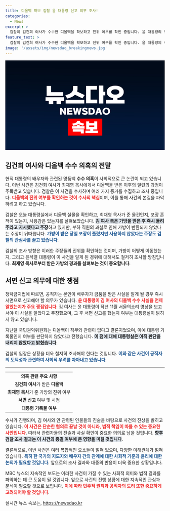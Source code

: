 ```yaml
---
title: 디올백 확보 검찰 윤 대통령 신고 의무 조사!
categories:
  - News
excerpt: >
  검찰이 김건희 여사가 수수한 디올백을 확보하고 진위 여부를 확인 중입니다. 윤 대통령의 청탁금지법 위반 가능성도 조사하며 수사가 새로운 국면을 맞고 있습니다. 과연 진실은 무엇일까요? 클릭해 자세히 알아보세요!
feature_text: >
  검찰이 김건희 여사가 수수한 디올백을 확보하고 진위 여부를 확인 중입니다. 윤 대통령의 청탁금지법 위반 가능성도 조사하며 수사가 새로운 국면을 맞고 있습니다. 과연 진실은 무엇일까요? 클릭해 자세히 알아보세요!
image: '/assets/img/newsdao_breakingnews.jpg'
---
```


<p><img src="/assets/img/newsdao_breakingnews.jpg" alt="bookingtag 속보" /></p>

<h2 data-ke-size="size26">김건희 여사와 디올백 수수 의혹의 전말</h2>

<p data-ke-size="size16"></p>

<p>현직 대통령의 배우자와 관련된 명품백 <b>수수 의혹</b>이 사회적으로 큰 논란이 되고 있습니다. 이번 사건은 김건희 여사가 최재영 목사에게서 디올백을 받은 이후의 일련의 과정이 주목받고 있습니다. 검찰은 이 사건을 수사하며 여러 가지 증거를 수집하고 조사 중입니다. <b><span style="color: #ee2323;">디올백의 진위 여부를 확인하는 것이 수사의 핵심</span></b>이며, 이를 통해 사건의 본질을 파악하려고 하고 있습니다.</p>

<p>검찰은 오늘 대통령실에서 디올백 실물을 확인하고, 최재영 목사가 준 물건인지, 포장 흔적이 있는지, 사용감은 있는지를 살펴보았습니다. <b><span style="background-color: #21538527;">김 여사 측은 가방을 받은 후 즉시 돌려주라고 지시했다고 주장</span></b>하고 있지만, 부하 직원의 과실로 인해 가방이 반환되지 않았다는 주장이 뒤따릅니다. <b><span style="color: #1a5490;">가방이 받은 당일 포장이 풀렸지만 사용하지 않았다는 주장도 검찰의 관심사를 끌고 있습니다</span></b>.</p>

<p>검찰의 조사 방향은 이러한 주장들의 진위를 확인하는 것이며, 가방이 어떻게 이동했는지, 그리고 윤석열 대통령이 이 사건을 알게 된 경위에 대해서도 철저히 조사할 방침입니다. <b>최재영 목사로부터 받은 가방의 경과를 살펴보는 것이 중요합니다</b>.</p>

<h2 data-ke-size="size26">서면 신고 의무에 대한 쟁점</h2>

<p data-ke-size="size16"></p>

<p>청탁금지법에 따르면, 공직자는 본인이 배우자가 금품을 받은 사실을 알게 될 경우 즉시 서면으로 신고해야 할 의무가 있습니다. <b><span style="color: #ee2323;">윤 대통령이 김 여사의 디올백 수수 사실을 언제 알았는지가 주요 쟁점입니다</span></b>. 김 여사는 윤 대통령이 작년 11월 서울의소리 영상을 보고서야 이 사실을 알았다고 주장했으며, 그 후 서면 신고를 했는지 여부는 대통령실이 밝히지 않고 있습니다.</p>

<p>지난달 국민권익위원회는 디올백이 직무와 관련이 없다고 결론지었으며, 아예 대통령 기록물인지 여부를 판단하지 않았다고 전했습니다. <b><span style="background-color: #21538527;">이 점에 대해 대통령실은 아직 판단을 내리지 않았다고 밝혔습니다</span></b>.</p>

<p>검찰의 입장은 상황을 더욱 철저히 조사해야 한다는 것입니다. <b><span style="color: #1a5490;">이와 같은 사건이 공직자의 도덕성과 관련하여 사회적 우려를 자아내고 있습니다</span></b>.</p>

<hr>

<table style="width: 100%;">
    <tr>
        <td style="text-align: center; height: 17px;"><b>의혹 관련 주요 사항</b></td>
    </tr>
    <tr>
        <td style="text-align: center; height: 17px;"><b>김건희 여사</b>가 받은 <b>디올백</b></td>
    </tr>
    <tr>
        <td style="text-align: center; height: 17px;"><b>최재영 목사</b>가 준 가방의 진위 여부</td>
    </tr>
    <tr>
        <td style="text-align: center; height: 17px;"><b>서면 신고</b> 여부 및 시점</td>
    </tr>
    <tr>
        <td style="text-align: center; height: 17px;"><b>대통령 기록물 여부</b></td>
    </tr>
</table>

<p data-ke-size="size16"></p>

<p>수사가 진행되며, 김 여사와 안 관련된 인물들의 진술을 바탕으로 사건의 진상을 밝히고 있습니다. <b><span style="color: #ee2323;">이 사건은 단순한 혐의로 끝날 것이 아니라, 법적 책임이 따를 수 있는 중요한 사안입니다</span></b>. 따라서 관련자들의 진술과 사실 확인이 중요한 의의로 남을 것입니다. <b><span style="background-color: #21538527;">향후 검찰 조사 결과는 이 사건의 종결 여부에 큰 영향을 미칠 것입니다</span></b>.</p>

<p>결론적으로, 이번 사건은 여러 복합적인 요소들이 얽혀 있으며, 다양한 이해관계가 얽혀 있습니다. <b><span style="color: #1a5490;">특히 한 국가의 지도자와 배우자 간의 관계에 대한 사회적 기준과 윤리에 대한 논의가 필요할 것입니다</span></b>. 앞으로의 조사 결과와 대중의 반응이 더욱 중요한 상황입니다. </p>

<p data-ke-size="size16"></p>

<p>MBC 뉴스의 지속적인 보도는 이러한 사건이 가질 수 있는 사회적 의미와 법적 결과를 파악하는 데 큰 도움이 될 것입니다. 앞으로 사건의 진행 상황에 대한 지속적인 관심과 분석이 필요할 것으로 보입니다. <b><span style="color: #ee2323;">이에 따라 민주적 원칙과 공직자의 도리 또한 중요하게 고려되어야 할 것입니다</span></b>.</p>
실시간 뉴스 속보는, <a href="https://newsdao.kr" rel="dofollow">https://newsdao.kr</a>


